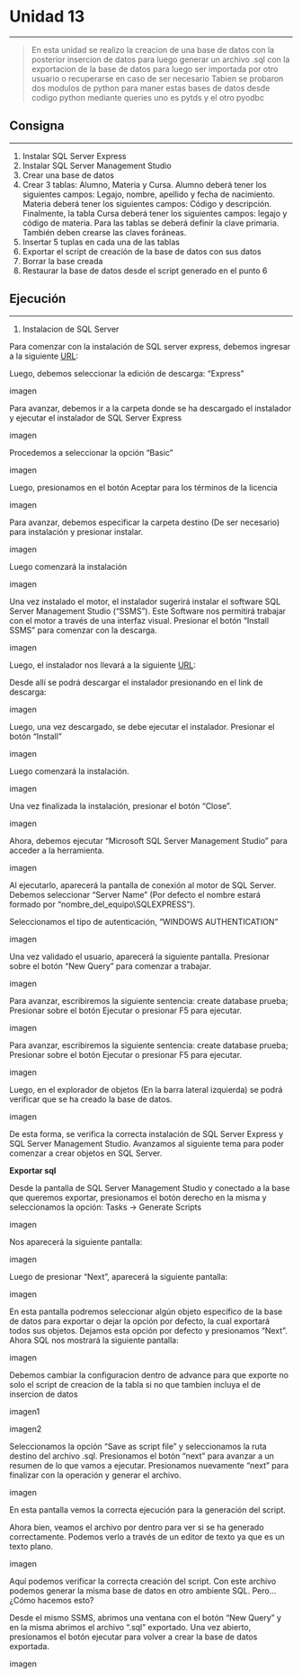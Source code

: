 # Unidad 13
---
>En esta unidad se realizo la creacion de una base de datos con la posterior insercion de datos para luego generar un archivo .sql con la exportacion de la base de datos para luego ser importada por otro usuario o recuperarse en caso de ser necesario
>Tabien se probaron dos modulos de python para maner estas bases de datos desde codigo python mediante queries uno es pytds y el otro pyodbc

## Consigna
---
1. Instalar SQL Server Express
2. Instalar SQL Server Management Studio
3. Crear una base de datos
4. Crear 3 tablas: Alumno, Materia y Cursa. Alumno deberá tener
los siguientes campos: Legajo, nombre, apellido y fecha de
nacimiento. Materia deberá tener los siguientes campos:
Código y descripción. Finalmente, la tabla Cursa deberá tener
los siguientes campos: legajo y código de materia. Para las
tablas se deberá definir la clave primaria. También deben
crearse las claves foráneas.
5. Insertar 5 tuplas en cada una de las tablas
6. Exportar el script de creación de la base de datos con sus
datos
7. Borrar la base creada
8. Restaurar la base de datos desde el script generado en el
punto 6

## Ejecución
---

1) Instalacion de SQL Server
   
Para comenzar con la instalación de SQL server express, debemos ingresar 
a la siguiente [URL](https://www.microsoft.com/es-es/sql-server/sql-server-downloads):

Luego, debemos seleccionar la edición de descarga: “Express”

imagen

Para avanzar, debemos ir a la carpeta donde se ha descargado el instalador
y ejecutar el instalador de SQL Server Express

imagen

Procedemos a seleccionar la opción “Basic”

imagen

Luego, presionamos en el botón Aceptar para los términos de la licencia

imagen

Para avanzar, debemos especificar la carpeta destino (De ser necesario)
para instalación y presionar instalar.

imagen

Luego comenzará la instalación

imagen

Una vez instalado el motor, el instalador sugerirá instalar el software SQL
Server Management Studio (“SSMS”). Este Software nos permitirá trabajar
con el motor a través de una interfaz visual. Presionar el botón “Install
SSMS” para comenzar con la descarga.

imagen

Luego, el instalador nos llevará a la siguiente [URL](https://docs.microsoft.com/es-es/sql/ssms/download-sql-server-management-studio-ssms?redirectedfrom=MSDN&view=sql-server-ver15):

Desde allí se podrá descargar el instalador presionando en el link de
descarga:

imagen

Luego, una vez descargado, se debe ejecutar el instalador. Presionar el
botón “Install”

imagen

Luego comenzará la instalación.

imagen

Una vez finalizada la instalación, presionar el botón “Close”.

imagen

Ahora, debemos ejecutar “Microsoft SQL Server Management Studio” para
acceder a la herramienta.

imagen

Al ejecutarlo, aparecerá la pantalla de conexión al motor de SQL Server.
Debemos seleccionar “Server Name” (Por defecto el nombre estará formado
por “nombre_del_equipo\SQLEXPRESS”).

Seleccionamos el tipo de autenticación, “WINDOWS AUTHENTICATION”

imagen

Una vez validado el usuario, aparecerá la siguiente pantalla. Presionar sobre
el botón “New Query” para comenzar a trabajar.

imagen

Para avanzar, escribiremos la siguiente sentencia:
create database prueba;
Presionar sobre el botón Ejecutar o presionar F5 para ejecutar.

imagen

Para avanzar, escribiremos la siguiente sentencia:
create database prueba;
Presionar sobre el botón Ejecutar o presionar F5 para ejecutar.

imagen

Luego, en el explorador de objetos (En la barra lateral izquierda) se podrá
verificar que se ha creado la base de datos.

imagen

De esta forma, se verifica la correcta instalación de SQL Server Express y
SQL Server Management Studio. Avanzamos al siguiente tema para poder
comenzar a crear objetos en SQL Server.


**Exportar sql**

Desde la pantalla de SQL Server Management Studio y conectado a la base que
queremos exportar, presionamos el botón derecho en la misma y seleccionamos la
opción: Tasks -> Generate Scripts

imagen

Nos aparecerá la siguiente pantalla:

imagen

Luego de presionar “Next”, aparecerá la siguiente pantalla:

imagen

En esta pantalla podremos seleccionar algún objeto específico de la base de datos
para exportar o dejar la opción por defecto, la cual exportará todos sus objetos.
Dejamos esta opción por defecto y presionamos “Next”. Ahora SQL nos mostrará
la siguiente pantalla:

imagen

Debemos cambiar la configuracion dentro de advance para que exporte no solo el script de creacion de la tabla si no que tambien incluya el de insercion de datos

imagen1

imagen2

Seleccionamos la opción “Save as script file” y seleccionamos la ruta destino del
archivo .sql. Presionamos el botón “next” para avanzar a un resumen de lo que
vamos a ejecutar. Presionamos nuevamente “next” para finalizar con la operación
y generar el archivo.

imagen

En esta pantalla vemos la correcta ejecución para la generación del script.

Ahora bien, veamos el archivo por dentro para ver si se ha generado
correctamente. Podemos verlo a través de un editor de texto ya que es un texto
plano.

imagen

Aquí podemos verificar la correcta creación del script. Con este archivo podemos
generar la misma base de datos en otro ambiente SQL. Pero… ¿Cómo hacemos
esto?

Desde el mismo SSMS, abrimos una ventana con el botón “New Query” y en la
misma abrimos el archivo “.sql” exportado. Una vez abierto, presionamos el botón
ejecutar para volver a crear la base de datos exportada.

imagen

